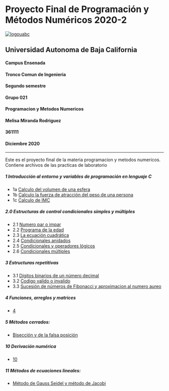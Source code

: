 
# Proyecto Final de Programación y Métodos Numéricos 2020-2  
[
![logouabc](https://user-images.githubusercontent.com/75860735/102256478-b0787e00-3ec8-11eb-9338-53b296b99e8c.jpg)
](url)
## Universidad Autonoma de Baja California
#### Campus Ensenada
#### Tronco Comun de Ingenieria
#### Segundo semestre
#### Grupo 021
#### Programacion y Metodos Numericos
#### Melisa Miranda Rodriguez
#### 361111
#### Diciembre 2020
---

Este es el proyecto final de la materia programacion y metodos numericos.
Contiene archivos de las practicas de laboratorio
##### 1 Introducción al entorno y variables de programación en lenguaje C 
* 1a [Calculo del volumen de una esfera](https://github.com/MelisaMR/Proyecto-Final-PyMN-/blob/main/Practica1aMelisa.c)
* 1b [Calculo la fuerza de atracción del peso de una persona](https://github.com/MelisaMR/Proyecto-Final-PyMN-/blob/main/Practica1bMelisa.c)
* 1c [Calculo de IMC](https://github.com/MelisaMR/Proyecto-Final-PyMN-/blob/main/Practica1cMelisa.c)

##### 2.0 Estructuras de control condicionales simples y múltiples 
* 2.1 [Numero par o impar](https://github.com/MelisaMR/Proyecto-Final-PyMN-/blob/main/Practica2.1Melisa.c)
* 2.2 [Programa de la edad](https://github.com/MelisaMR/Proyecto-Final-PyMN-/blob/main/Practica2.2Melisa.c)
* 2.3 [La ecuación cuadrática](https://github.com/MelisaMR/Proyecto-Final-PyMN-/blob/main/Practica2.3Melisa.c)
* 2.4 [Condicionales anidados](https://github.com/MelisaMR/Proyecto-Final-PyMN-/blob/main/Practica2.4Melisa.c)
* 2.5 [Condicionales y operadores lógicos](https://github.com/MelisaMR/Proyecto-Final-PyMN-/blob/main/Practica2.5Melisa.c)
* 2.6 [Condicionales múltiples](https://github.com/MelisaMR/Proyecto-Final-PyMN-/blob/main/Practica2.6Melisa.c)

##### 3 Estructuras repetitivas
* 3.1 [Dígitos binarios de un número decimal](https://github.com/MelisaMR/Proyecto-Final-PyMN-/blob/main/Practica3.1Melisa.c)
* 3.2 [Codigo valido o invalido](https://github.com/MelisaMR/Proyecto-Final-PyMN-/blob/main/Practica%203.2Melisa.c)
* 3.3 [Sucesión de números de Fibonacci y aproximacion al numero aureo](https://github.com/MelisaMR/Proyecto-Final-PyMN-/blob/main/Practica3.3Melisa.c)

##### 4 Funciones, arreglos y matrices
* [4](https://github.com/MelisaMR/Proyecto-Final-PyMN-/blob/main/Practica4Melisa.c)

##### 5 Métodos cerrados:                                                     
* [Bisección y de la falsa posición](https://github.com/MelisaMR/Proyecto-Final-PyMN-/blob/main/Practica5Melisa.c)

##### 10 Derivación numérica
* [10](https://github.com/MelisaMR/Proyecto-Final-PyMN-/blob/main/Practica10Melisa.c)

##### 11 Métodos de ecuaciones lineales:                                        
* [Método de Gauss Seidel y método de Jacobi](https://github.com/MelisaMR/Proyecto-Final-PyMN-/blob/main/Practica11Melisa.c)
